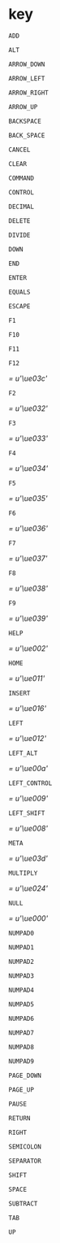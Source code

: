 # key

`ADD`

`ALT`

`ARROW_DOWN`

`ARROW_LEFT`

`ARROW_RIGHT`

`ARROW_UP`

`BACKSPACE`

`BACK_SPACE`

`CANCEL`

`CLEAR`

`COMMAND`

`CONTROL`

`DECIMAL`

`DELETE`

`DIVIDE`

`DOWN`

`END`

`ENTER`

`EQUALS`

`ESCAPE`

`F1`

`F10`

`F11`

`F12`

_= u'\ue03c'_

`F2`

_= u'\ue032'_

`F3`

_= u'\ue033'_

`F4`

_= u'\ue034'_

`F5`

_= u'\ue035'_

`F6`

_= u'\ue036'_

`F7`

_= u'\ue037'_

`F8`

_= u'\ue038'_

`F9`

_= u'\ue039'_

`HELP`

_= u'\ue002'_

`HOME`

_= u'\ue011'_

`INSERT`

_= u'\ue016'_

`LEFT`

_= u'\ue012'_

`LEFT_ALT`

_= u'\ue00a'_

`LEFT_CONTROL`

_= u'\ue009'_

`LEFT_SHIFT`

_= u'\ue008'_

`META`

_= u'\ue03d'_

`MULTIPLY`

_= u'\ue024'_

`NULL`

_= u'\ue000'_

`NUMPAD0`

`NUMPAD1`

`NUMPAD2`

`NUMPAD3`

`NUMPAD4`

`NUMPAD5`

`NUMPAD6`

`NUMPAD7`

`NUMPAD8`

`NUMPAD9`

`PAGE_DOWN`

`PAGE_UP`

`PAUSE`

`RETURN`

`RIGHT`

`SEMICOLON`

`SEPARATOR`

`SHIFT`

`SPACE`

`SUBTRACT`

`TAB`

`UP`

